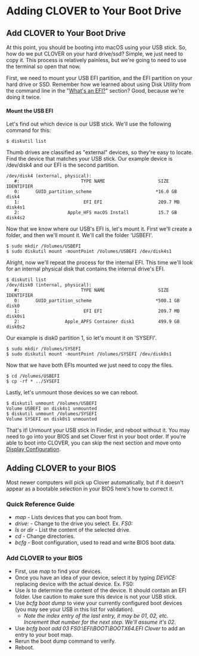 # Adding CLOVER to Your Boot Drive

## Add CLOVER to Your Boot Drive

At this point, you should be booting into macOS using your USB stick. So, how do we put CLOVER on your hard drive/ssd? Simple, we just need to copy it. This process is relatively painless, but we're going to need to use the terminal so open that now.

First, we need to mount your USB EFI partition, and the EFI partition on your hard drive or SSD. Remember how we learned about using Disk Utility from the command line in the "[What's an EFI?](../whats-an-efi.md)" section? Good, because we're doing it twice.

#### Mount the USB EFI

Let's find out which device is our USB stick. We'll use the following command for this:

```text
$ diskutil list
```

Thumb drives are classified as "external" devices, so they're easy to locate. Find the device that matches your USB stick. Our example device is /dev/disk4 and our EFI is the second partition.

```text
/dev/disk4 (external, physical):
   #:                       TYPE NAME                    SIZE       IDENTIFIER
   0:      GUID_partition_scheme                        *16.0 GB    disk4
   1:                        EFI EFI                     209.7 MB   disk4s1
   2:                  Apple_HFS macOS Install           15.7 GB    disk4s2
```

Now that we know where our USB's EFI is, let's mount it. First we'll create a folder, and then we'll mount it. We'll call the folder 'USBEFI'.

```text
$ sudo mkdir /Volumes/USBEFI
$ sudo diskutil mount -mountPoint /Volumes/USBEFI /dev/disk4s1
```

Alright, now we'll repeat the process for the internal EFI. This time we'll look for an internal physical disk that contains the internal drive's EFI.

```text
$ diskutil list
/dev/disk0 (internal, physical):
   #:                       TYPE NAME                    SIZE       IDENTIFIER
   0:      GUID_partition_scheme                        *500.1 GB   disk0
   1:                        EFI EFI                     209.7 MB   disk0s1
   2:                 Apple_APFS Container disk1         499.9 GB   disk0s2
```

Our example is disk0 partition 1, so let's mount it on 'SYSEFI'.

```text
$ sudo mkdir /Volumes/SYSEFI
$ sudo diskutil mount -mountPoint /Volumes/SYSEFI /dev/disk0s1
```

Now that we have both EFIs mounted we just need to copy the files.

```text
$ cd /Volumes/USBEFI
$ cp -rf * ../SYSEFI
```

Lastly, let's unmount those devices so we can reboot.

```text
$ diskutil unmount /Volumes/USBEFI
Volume USBEFI on disk4s1 unmounted
$ diskutil unmount /Volumes/SYSEFI
Volume SYSEFI on disk0s1 unmounted
```

That's it! Unmount your USB stick in Finder, and reboot without it. You may need to go into your BIOS and set Clover first in your boot order. If you're able to boot into CLOVER, you can skip the next section and move onto [Display Configuration](../building-efi/display-configuration.md).

## Adding CLOVER to your BIOS

Most newer computers will pick up Clover automatically, but if it doesn't appear as a bootable selection in your BIOS here's how to correct it.

### **Quick Reference Guide**

* _map_ - Lists devices that you can boot from.
* _drive:_ - Change to the drive you select. Ex. _FS0:_
* _ls_ or _dir_ - List the content of the selected drive.
* _cd_ - Change directories.
* _bcfg_ - Boot configuration, used to read and write BIOS boot data.

### Add CLOVER to your BIOS

* First, use _map_ to find your devices.
* Once you have an idea of your device, select it by typing _DEVICE:_ replacing device with the actual device. Ex. FS0:
* Use _ls_ to determine the content of the device. It should contain an EFI folder. Use caution to make sure this device is not your USB stick.
* Use _bcfg boot dump_ to view your currently configured boot devices \(you may see your USB in this list for validation\).
  * _Note the index entry of the last entry, it may be 01, 02, etc. Increment that number for the next step. We'll assume it's 02._
* Use _bcfg boot add 03 FS0:\EFI\BOOT\BOOTX64.EFI Clover_ to add an entry to your boot map.
* Rerun the boot dump command to verify.
* Reboot.

